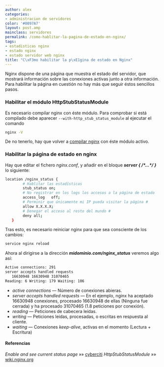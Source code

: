 ```yaml
---
author: alex
categories:
- administracion de servidores
color: '#0097A7'
layout: post.amp
mainclass: servidores
permalink: /como-hablitar-la-pagina-de-estado-en-nginx/
tags:
- estadisticas nginx
- estado nginx
- estado servidor web nginx
title: "C\xF3mo habilitar la p\xE1gina de estado en Nginx"
---
```


Nginx dispone de una página que muestra el estado del servidor, que mostrará información sobre las conexiones activas junto a otra información. Para habilitar la página en cuestión no hay más que seguir éstos sencillos pasos.

<!--more-->

### Habilitar el módulo HttpStubStatusModule

Es necesario compilar nginx con éste módulo. Para comprobar si está compilado debe aparecer `--with-http_stub_status_module` al ejecutar el comando

```bash
nginx -V

```

De no tenerlo, hay que volver a [compilar nginx][1] con éste módulo activo.

### Habilitar la página de estado en nginx

Hay que editar el fichero *nginx.conf*, y añadir en el bloque ***server { /\*&#8230;\*/ }*** lo siguiente:

```bash
location /nginx_status {
        # Hablitar las estadísticas
        stub_status on;
        # No registrar en los logs los accesos a la página de estado
        access_log   off;
        # Perminir que únicamente mi IP pueda visitar la página #
        allow X.X.X.X;
        # Denegar el acceso al resto del mundo #
        deny all;
   }

```

Tras esto, es necesario reiniciar nginx para que sea consciente de los cambios:

```bash
service nginx reload

```

Ahora al dirigirse a la dirección ***midominio.com/nginx_status*** veremos algo así:

```bash
Active connections: 291
server accepts handled requests
   16630948 16630948 31070465
Reading: 6 Writing: 179 Waiting: 106

```

  * *active connections* &#8212; Número de conexiones abieras.
  * *server accepts handled requests* &#8212; En el ejemplo, nginx ha aceptado 16630948 conexiones, procesado 16630948 de ellas (Ninguna fue cerrada) y ha procesado 31070465 (1.8 peticiones por conexión).
  * *reading* &#8212; Peticiones de cabecera leídas.
  * *writing* &#8212; Peticiones leidas, procesadas, o escritas en respuesta al cliente.
  * *waiting* &#8212; Conexiones *keep-alive*, activas en el momento (Lectura + Escritura)

#### Referencias

*Enable and see current status page* »» <a href="http://www.cyberciti.biz/faq/nginx-enable-and-see-current-status-page" target="_blank">cyberciti</a>
*HttpStubStatusModule* »» <a href="http://wiki.nginx.org/HttpStubStatusModule" target="_blank">wiki.nginx.org</a>



 [1]: https://elbauldelprogramador.com/como-instalar-nginx-con-php5-fpm/ "Cómo instalar y configurar Nginx con php5-fpm"